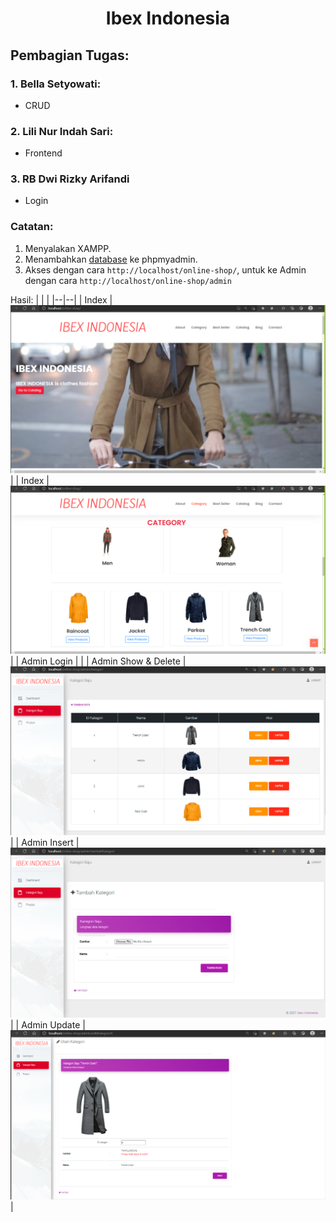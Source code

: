  # <div align = "center"> Ibex Indonesia</div>

 ## Pembagian Tugas:
### 1. Bella Setyowati:
- CRUD

### 2. Lili Nur Indah Sari:
- Frontend

### 3. RB Dwi Rizky Arifandi
- Login

### Catatan:
1. Menyalakan XAMPP.
1. Menambahkan [database](ibexstore.sql) ke phpmyadmin.
2. Akses dengan cara `http://localhost/online-shop/`, untuk ke Admin dengan cara `http://localhost/online-shop/admin`

Hasil:
|  |  |
|--|--|
| Index | ![index.html](assets/img/hasil/frontend.png) |
| Index | ![index.html](assets/img/hasil/frontend-kategori.png) |
| Admin Login |  |
| Admin Show & Delete | ![Admin Show & Delete](assets/img/hasil/admin-show.png) |
| Admin Insert | ![Admin Insert](assets/img/hasil/admin-insert.png) |
| Admin Update | ![Admin Update](assets/img/hasil/admin-update.png) |
